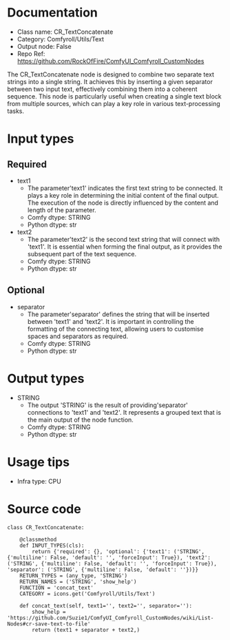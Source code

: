 # Documentation
- Class name: CR_TextConcatenate
- Category: Comfyroll/Utils/Text
- Output node: False
- Repo Ref: https://github.com/RockOfFire/ComfyUI_Comfyroll_CustomNodes

The CR_TextConcatenate node is designed to combine two separate text strings into a single string. It achieves this by inserting a given separator between two input text, effectively combining them into a coherent sequence. This node is particularly useful when creating a single text block from multiple sources, which can play a key role in various text-processing tasks.

# Input types
## Required
- text1
    - The parameter'text1' indicates the first text string to be connected. It plays a key role in determining the initial content of the final output. The execution of the node is directly influenced by the content and length of the parameter.
    - Comfy dtype: STRING
    - Python dtype: str
- text2
    - The parameter'text2' is the second text string that will connect with 'text1'. It is essential when forming the final output, as it provides the subsequent part of the text sequence.
    - Comfy dtype: STRING
    - Python dtype: str
## Optional
- separator
    - The parameter'separator' defines the string that will be inserted between 'text1' and 'text2'. It is important in controlling the formatting of the connecting text, allowing users to customise spaces and separators as required.
    - Comfy dtype: STRING
    - Python dtype: str

# Output types
- STRING
    - The output 'STRING' is the result of providing'separator' connections to 'text1' and 'text2'. It represents a grouped text that is the main output of the node function.
    - Comfy dtype: STRING
    - Python dtype: str

# Usage tips
- Infra type: CPU

# Source code
```
class CR_TextConcatenate:

    @classmethod
    def INPUT_TYPES(cls):
        return {'required': {}, 'optional': {'text1': ('STRING', {'multiline': False, 'default': '', 'forceInput': True}), 'text2': ('STRING', {'multiline': False, 'default': '', 'forceInput': True}), 'separator': ('STRING', {'multiline': False, 'default': ''})}}
    RETURN_TYPES = (any_type, 'STRING')
    RETURN_NAMES = ('STRING', 'show_help')
    FUNCTION = 'concat_text'
    CATEGORY = icons.get('Comfyroll/Utils/Text')

    def concat_text(self, text1='', text2='', separator=''):
        show_help = 'https://github.com/Suzie1/ComfyUI_Comfyroll_CustomNodes/wiki/List-Nodes#cr-save-text-to-file'
        return (text1 + separator + text2,)
```